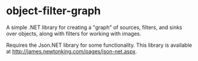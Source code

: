 object-filter-graph
===================

A simple .NET library for creating a "graph" of sources, filters, and sinks over objects, along with filters for working with images.

Requires the Json.NET library for some functionality. This library is available at http://james.newtonking.com/pages/json-net.aspx.